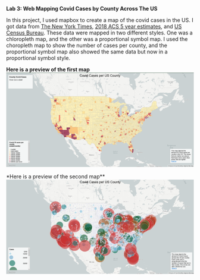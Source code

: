 **Lab 3: Web Mapping Covid Cases by County Across The US**

In this project, I used mapbox to create a map of the covid cases in the US. I got data from [The New York Times](https://github.com/nytimes/covid-19-data/blob/43d32dde2f87bd4dafbb7d23f5d9e878124018b8/live/us-counties.csv), [2018 ACS 5 year estimates](https://data.census.gov/cedsci/table?g=0100000US.050000&d=ACS%205-Year%20Estimates%20Data%20Profiles&tid=ACSDP5Y2018.DP05&hidePreview=true), and [US Census Bureau](https://www.census.gov/geographies/mapping-files/time-series/geo/carto-boundary-file.html). These data were mapped in two different styles. One was a chloropleth map, and the other was a proportional symbol map. I used the choropleth map to show the number of cases per county, and the proportional symbol map also showed the same data but now in a proportional symbol style.

**Here is a preview of the first map**
![map 1](/img/map1.png)

\*Here is a preview of the second map\*\*
![map 2](/img/map2.png)
